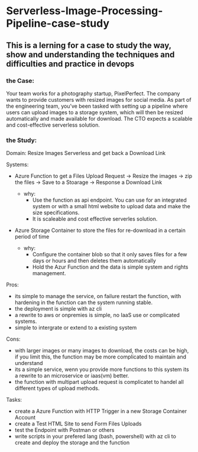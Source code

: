 # Serverless-Image-Processing-Pipeline-case-study
## This is a lerning for a case to study the way, show and understanding the techniques and difficulties and practice in devops
### the Case:
Your team works for a photography startup, PixelPerfect. The company wants to provide customers with resized images for social media. As part of the engineering team, you’ve been tasked with setting up a pipeline where users can upload images to a storage system, which will then be resized automatically and made available for download. The CTO expects a scalable and cost-effective serverless solution.

### the Study:

Domain: Resize Images Serverless and get back a Download Link

Systems: 
- Azure Function to get a Files Upload Request -> Resize the images -> zip the files -> Save to a Stoarage -> Response a Download Link
  - why:
    - Use the function as api endpoint. You can use for an integrated system or with a small html website to upload data and make the size specifications.
    - It is scaleable and cost effective serverles solution.

- Azure Storage Container to store the files for re-download in a certain period of time
  - why:
    - Configure the container blob so that it only saves files for a few days or hours and then deletes them automatically
    - Hold the Azur Function and the data is simple system and rights management.

Pros:
  - its simple to manage the service, on failure restart the function, with hardening in the function can the system running stable.
  - the deployment is simple with az cli
  - a rewrite to aws or onpremies is simple, no IaaS use or complicated systems.
  - simple to intergrate or extend to a existing system

Cons:
  - with larger images or many images to download, the costs can be high, if you limit this, the function may be more complicated to maintain and understand
  - its a simple service, wenn you provide more functions to this system its a rewrite to an microservice or iaas(vm) better.
  - the function with multipart upload request is complicatet to handel all different types of upload methods.

Tasks:
  - create a Azure Function with HTTP Trigger in a new Storage Container Account
  - create a Test HTML Site to send Form Files Uploads
  - test the Endpoint with Postman or others
  - write scripts in your prefered lang (bash, powershell) with az cli to create and deploy the storage and the function
